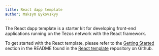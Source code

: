 ```yaml
---
title: React dapp template
author: Maksym Bykovskyy
---
```


The React dapp template is a starter kit for developing front-end applications running on the Tezos network with the React framework.

To get started with the React template, please refer to the [Getting Started][get-started] section in the README found in the [React template][repo] repository on Github.

[get-started]: https://github.com/ecadlabs/taquito-react-template#getting-started
[repo]: https://github.com/ecadlabs/taquito-react-template